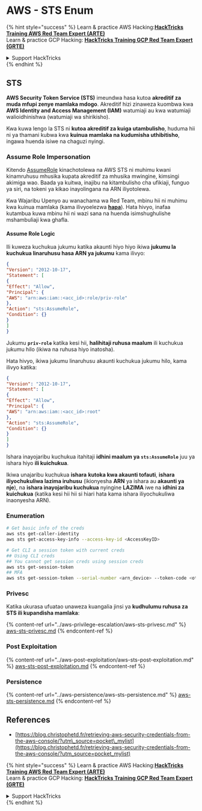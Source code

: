 # AWS - STS Enum

{% hint style="success" %}
Learn & practice AWS Hacking:<img src="../../../.gitbook/assets/image (1) (1) (1).png" alt="" data-size="line">[**HackTricks Training AWS Red Team Expert (ARTE)**](https://training.hacktricks.xyz/courses/arte)<img src="../../../.gitbook/assets/image (1) (1) (1).png" alt="" data-size="line">\
Learn & practice GCP Hacking: <img src="../../../.gitbook/assets/image (2).png" alt="" data-size="line">[**HackTricks Training GCP Red Team Expert (GRTE)**<img src="../../../.gitbook/assets/image (2).png" alt="" data-size="line">](https://training.hacktricks.xyz/courses/grte)

<details>

<summary>Support HackTricks</summary>

* Check the [**subscription plans**](https://github.com/sponsors/carlospolop)!
* **Join the** 💬 [**Discord group**](https://discord.gg/hRep4RUj7f) or the [**telegram group**](https://t.me/peass) or **follow** us on **Twitter** 🐦 [**@hacktricks\_live**](https://twitter.com/hacktricks_live)**.**
* **Share hacking tricks by submitting PRs to the** [**HackTricks**](https://github.com/carlospolop/hacktricks) and [**HackTricks Cloud**](https://github.com/carlospolop/hacktricks-cloud) github repos.

</details>
{% endhint %}

## STS

**AWS Security Token Service (STS)** imeundwa hasa kutoa **akreditif za muda mfupi zenye mamlaka mdogo**. Akreditif hizi zinaweza kuombwa kwa **AWS Identity and Access Management (IAM)** watumiaji au kwa watumiaji walioidhinishwa (watumiaji wa shirikisho).

Kwa kuwa lengo la STS ni **kutoa akreditif za kuiga utambulisho**, huduma hii ni ya thamani kubwa kwa **kuinua mamlaka na kudumisha uthibitisho**, ingawa huenda isiwe na chaguzi nyingi.

### Assume Role Impersonation

Kitendo [AssumeRole](https://docs.aws.amazon.com/STS/latest/APIReference/API_AssumeRole.html) kinachotolewa na AWS STS ni muhimu kwani kinamruhusu mhusika kupata akreditif za mhusika mwingine, kimsingi akimiga wao. Baada ya kuitwa, inajibu na kitambulisho cha ufikiaji, funguo ya siri, na tokeni ya kikao inayolingana na ARN iliyotolewa.

Kwa Wajaribu Upenyo au wanachama wa Red Team, mbinu hii ni muhimu kwa kuinua mamlaka (kama ilivyoelezwa [**hapa**](../aws-privilege-escalation/aws-sts-privesc.md#sts-assumerole)). Hata hivyo, inafaa kutambua kuwa mbinu hii ni wazi sana na huenda isimshughulishe mshambuliaji kwa ghafla.

#### Assume Role Logic

Ili kuweza kuchukua jukumu katika akaunti hiyo hiyo ikiwa **jukumu la kuchukua linaruhusu hasa ARN ya jukumu** kama ilivyo:
```json
{
"Version": "2012-10-17",
"Statement": [
{
"Effect": "Allow",
"Principal": {
"AWS": "arn:aws:iam::<acc_id>:role/priv-role"
},
"Action": "sts:AssumeRole",
"Condition": {}
}
]
}
```
Jukumu **`priv-role`** katika kesi hii, **halihitaji ruhusa maalum** ili kuchukua jukumu hilo (ikiwa na ruhusa hiyo inatosha).

Hata hivyo, ikiwa jukumu linaruhusu akaunti kuchukua jukumu hilo, kama ilivyo katika:
```json
{
"Version": "2012-10-17",
"Statement": [
{
"Effect": "Allow",
"Principal": {
"AWS": "arn:aws:iam::<acc_id>:root"
},
"Action": "sts:AssumeRole",
"Condition": {}
}
]
}
```
Ishara inayojaribu kuchukua itahitaji **idhini maalum ya `sts:AssumeRole`** juu ya ishara hiyo **ili kuichukua**.

Ikiwa unajaribu kuchukua **ishara** **kutoka kwa akaunti tofauti**, **ishara iliyochukuliwa lazima iruhusu** (ikionyesha **ARN** ya ishara au **akaunti ya nje**), na **ishara inayojaribu kuchukua** nyingine **LAZIMA** iwe na **idhini za kuichukua** (katika kesi hii hii si hiari hata kama ishara iliyochukuliwa inaonyesha ARN).

### Enumeration
```bash
# Get basic info of the creds
aws sts get-caller-identity
aws sts get-access-key-info --access-key-id <AccessKeyID>

# Get CLI a session token with current creds
## Using CLI creds
## You cannot get session creds using session creds
aws sts get-session-token
## MFA
aws sts get-session-token --serial-number <arn_device> --token-code <otp_code>
```
### Privesc

Katika ukurasa ufuatao unaweza kuangalia jinsi ya **kudhulumu ruhusa za STS ili kupandisha mamlaka**:

{% content-ref url="../aws-privilege-escalation/aws-sts-privesc.md" %}
[aws-sts-privesc.md](../aws-privilege-escalation/aws-sts-privesc.md)
{% endcontent-ref %}

### Post Exploitation

{% content-ref url="../aws-post-exploitation/aws-sts-post-exploitation.md" %}
[aws-sts-post-exploitation.md](../aws-post-exploitation/aws-sts-post-exploitation.md)
{% endcontent-ref %}

### Persistence

{% content-ref url="../aws-persistence/aws-sts-persistence.md" %}
[aws-sts-persistence.md](../aws-persistence/aws-sts-persistence.md)
{% endcontent-ref %}

## References

* [https://blog.christophetd.fr/retrieving-aws-security-credentials-from-the-aws-console/?utm\_source=pocket\_mylist](https://blog.christophetd.fr/retrieving-aws-security-credentials-from-the-aws-console/?utm_source=pocket_mylist)

{% hint style="success" %}
Learn & practice AWS Hacking:<img src="../../../.gitbook/assets/image (1) (1) (1).png" alt="" data-size="line">[**HackTricks Training AWS Red Team Expert (ARTE)**](https://training.hacktricks.xyz/courses/arte)<img src="../../../.gitbook/assets/image (1) (1) (1).png" alt="" data-size="line">\
Learn & practice GCP Hacking: <img src="../../../.gitbook/assets/image (2).png" alt="" data-size="line">[**HackTricks Training GCP Red Team Expert (GRTE)**<img src="../../../.gitbook/assets/image (2).png" alt="" data-size="line">](https://training.hacktricks.xyz/courses/grte)

<details>

<summary>Support HackTricks</summary>

* Check the [**subscription plans**](https://github.com/sponsors/carlospolop)!
* **Join the** 💬 [**Discord group**](https://discord.gg/hRep4RUj7f) or the [**telegram group**](https://t.me/peass) or **follow** us on **Twitter** 🐦 [**@hacktricks\_live**](https://twitter.com/hacktricks_live)**.**
* **Share hacking tricks by submitting PRs to the** [**HackTricks**](https://github.com/carlospolop/hacktricks) and [**HackTricks Cloud**](https://github.com/carlospolop/hacktricks-cloud) github repos.

</details>
{% endhint %}
